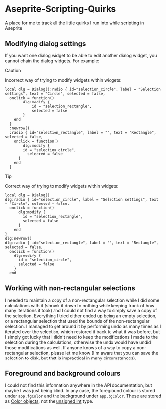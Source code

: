 # Aseprite-Scripting-Quirks
A place for me to track all the little quirks I run into while scripting in Aseprite

## Modifying dialog settings
If you want one dialog widget to be able to edit another dialog widget, you cannot chain the dialog widgets. For example:

> [!CAUTION]
> Incorrect way of trying to modify widgets within widgets:
> ```
> local dlg = Dialog():radio { id="selection_circle", label = "Selection settings", text = "Circle", selected = false,
>   onclick = function()
>		  dlg:modify {
>			  id = "selection_rectangle",
>			  selected = false
>		  }
>	  end
>   } 
>   :newrow()
>   :radio { id="selection_rectangle", label = "", text = "Rectangle", selected = false,
>     onclick = function()
>	      dlg:modify {
>         id = "selection_circle",
>	        selected = false
>       }
>     end
>   }
> ```

> [!TIP]
> Correct way of trying to modify widgets within widgets:
> ```
> local dlg = Dialog()
> dlg:radio { id="selection_circle", label = "Selection settings", text = "Circle", selected = false,
>   onclick = function()
>	    dlg:modify {
>	      id = "selection_rectangle",
>	      selected = false
>	    }
>	  end
> } 
> dlg:newrow()
> dlg:radio { id="selection_rectangle", label = "", text = "Rectangle", selected = false,
>   onclick = function()
>     dlg:modify {
>       id = "selection_circle",
>       selected = false
>     }
>   end
> ```

## Working with non-rectangular selections
I needed to maintain a copy of a non-rectangular selection while I did some calculations with it (shrunk it down to nothing while keeping track of how many iterations it took) and I could not find a way to simply save a copy of the selection. Everything I tried either ended up being an empty selection, or a rectangular selection that used the bounds of the non-rectangular selection. I managed to get around it by performing undo as many times as I iterated over the selection, which restored it back to what it was before, but I simply got lucky that I didn't need to keep the modifications I made to the selection during the calculations, otherwise the undo would have undid those modifications as well. If anyone knows of a way to copy a non-rectangular selection, please let me know (I'm aware that you can save the selection to disk, but that is impractical in many circumstances).

## Foreground and background colours
I could not find this information anywhere in the API documentation, but maybe I was just being blind. In any case, the foreground colour is stored under `app.fgColor` and the background under `app.bgColor`.  These are stored as [Color objects](https://www.aseprite.org/api/color#color), not the [unsigned int](https://www.aseprite.org/api/pixelcolor#apppixelcolor) type.
